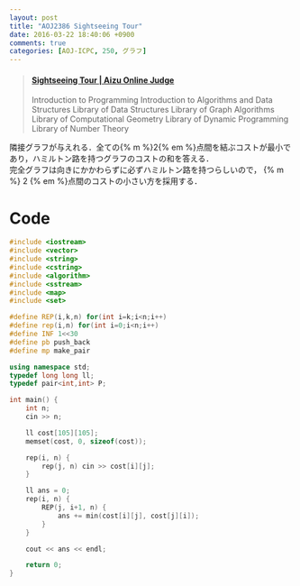 ```yaml
---
layout: post
title: "AOJ2386 Sightseeing Tour"
date: 2016-03-22 18:40:06 +0900
comments: true
categories: [AOJ-ICPC, 250, グラフ]
---
```


<blockquote class="embedly-card" data-card-key="39deea93f79745829254c0652225a544" data-card-controls="0" data-card-type="article" data-card-branding="0"><h4><a href="http://judge.u-aizu.ac.jp/onlinejudge/description.jsp?id=2386">Sightseeing Tour | Aizu Online Judge</a></h4><p>Introduction to Programming Introduction to Algorithms and Data Structures Library of Data Structures Library of Graph Algorithms Library of Computational Geometry Library of Dynamic Programming Library of Number Theory</p></blockquote>
<script async src="//cdn.embedly.com/widgets/platform.js" charset="UTF-8"></script>

<!-- more -->

隣接グラフが与えれる．全ての{% m %}2{% em %}点間を結ぶコストが最小であり，ハミルトン路を持つグラフのコストの和を答える．  
完全グラフは向きにかかわらずに必ずハミルトン路を持つらしいので， {% m %} 2 {% em %}点間のコストの小さい方を採用する．

# Code

```cpp
#include <iostream>
#include <vector>
#include <string>
#include <cstring>
#include <algorithm>
#include <sstream>
#include <map>
#include <set>

#define REP(i,k,n) for(int i=k;i<n;i++)
#define rep(i,n) for(int i=0;i<n;i++)
#define INF 1<<30
#define pb push_back
#define mp make_pair

using namespace std;
typedef long long ll;
typedef pair<int,int> P;

int main() {
	int n;
	cin >> n;

	ll cost[105][105];
	memset(cost, 0, sizeof(cost));

	rep(i, n) {
		rep(j, n) cin >> cost[i][j];
	}

	ll ans = 0;
	rep(i, n) {
		REP(j, i+1, n) {
			ans += min(cost[i][j], cost[j][i]);
		}
	}

	cout << ans << endl;

	return 0;
}
```

